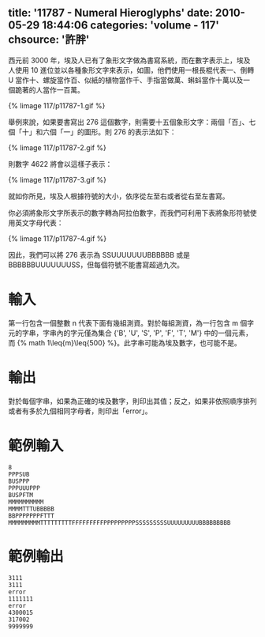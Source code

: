 title: '11787 - Numeral Hieroglyphs'
date: 2010-05-29 18:44:06
categories: 'volume - 117'
chsource: '許胖'
---

西元前 3000 年，埃及人已有了象形文字做為書寫系統，而在數字表示上，埃及人使用 10 進位並以各種象形文字來表示，如圖，他們使用一根長棍代表一、倒轉 U 當作十、螺旋當作百、似紙的植物當作千、手指當做萬、蝌蚪當作十萬以及一個跪著的人當作一百萬。

<!-- more -->

{% limage 117/p11787-1.gif %}

舉例來說，如果要書寫出 276 這個數字，則需要十五個象形文字：兩個「百」、七個「十」和六個「一」的圖形。則 276 的表示法如下：

{% limage 117/p11787-2.gif %}

則數字 4622 將會以這樣子表示：

{% limage 117/p11787-3.gif %}

就如你所見，埃及人根據符號的大小，依序從左至右或者從右至左書寫。

你必須將象形文字所表示的數字轉為阿拉伯數字，而我們可利用下表將象形符號使用英文字母代表：

{% limage 117/p11787-4.gif %}

因此，我們可以將 276 表示為 SSUUUUUUUBBBBBB 或是 BBBBBBUUUUUUUSS，但每個符號不能書寫超過九次。

# 輸入

第一行包含一個整數 n 代表下面有幾組測資。對於每組測資，為一行包含 m 個字元的字串，字串內的字元僅為集合 {'B', 'U', 'S', 'P', 'F', 'T', 'M'} 中的一個元素，而 {% math 1\leq{m}\leq{500} %}。此字串可能為埃及數字，也可能不是。

# 輸出

對於每個字串，如果為正確的埃及數字，則印出其值；反之，如果非依照順序排列或者有多於九個相同字母者，則印出「error」。

# 範例輸入

``` text
8
PPPSUB
BUSPPP
PPPUUUPPP
BUSPFTM
MMMMMMMMMM
MMMMTTTUBBBBB
BBPPPPPPPFTTT
MMMMMMMMMTTTTTTTTTFFFFFFFFFPPPPPPPPPSSSSSSSSSUUUUUUUUUBBBBBBBBB
```

# 範例輸出

``` text
3111
3111
error
1111111
error
4300015
317002
9999999
```